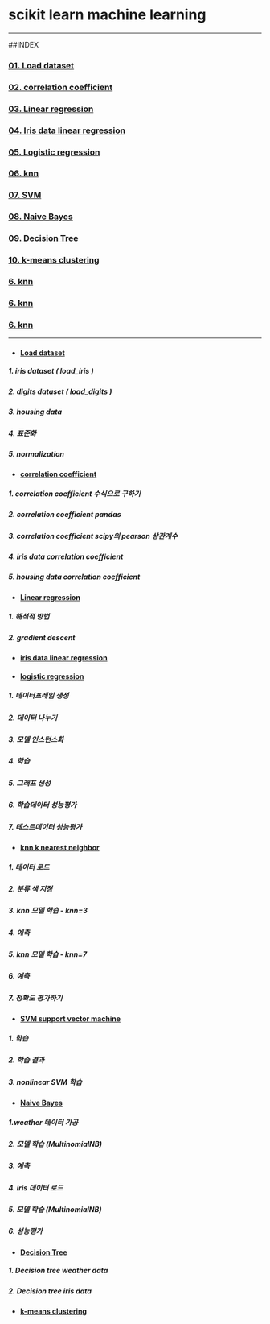 # scikit learn machine learning
---
##INDEX   
### [01. Load dataset](#load-dataset)   
### [02. correlation coefficient](#correlation-coefficient)   
### [03. Linear regression](#linear-regression)   
### [04. Iris data linear regression](#iris-data-linear-regression)   
### [05. Logistic regression](#logistic-regression)   
### [06. knn](#knn-k-nearest-neighbor)   
### [07. SVM](#svm-support-vector-machine)   
### [08. Naive Bayes](#naive-bayes)   
### [09. Decision Tree](#decision-tree)   
### [10. k-means clustering](#kmeans-clustering)   
### [6. knn](#knn-k-nearest-neighbor)   
### [6. knn](#knn-k-nearest-neighbor)   
### [6. knn](#knn-k-nearest-neighbor)   



---
* #### [Load dataset](https://github.com/ejcho3792/TIL/blob/master/Python/scikit_learn/sklearn_exe_01.ipynb)   
##### 1. iris dataset ( load_iris )   
##### 2. digits dataset ( load_digits )   
##### 3. housing data   
##### 4. 표준화   
##### 5. normalization   

* #### [correlation coefficient](https://github.com/ejcho3792/TIL/blob/master/Python/scikit_learn/sklearn_exe_02.ipynb)   
##### 1. correlation coefficient 수식으로 구하기   
##### 2. correlation coefficient pandas   
##### 3. correlation coefficient scipy의 pearson 상관계수   
##### 4. iris data correlation coefficient   
##### 5. housing data correlation coefficient   

* #### [Linear regression](https://github.com/ejcho3792/TIL/blob/master/Python/scikit_learn/sklearn_exe_03.ipynb)   
##### 1. 해석적 방법   
##### 2. gradient descent   

* #### [iris data linear regression](https://github.com/ejcho3792/TIL/blob/master/Python/scikit_learn/sklearn_exe_04.ipynb)   

* #### [logistic regression](https://github.com/ejcho3792/TIL/blob/master/Python/scikit_learn/sklearn_exe_05.ipynb)   
##### 1. 데이터프레임 생성   
##### 2. 데이터 나누기   
##### 3. 모델 인스턴스화   
##### 4. 학습   
##### 5. 그래프 생성   
##### 6. 학습데이터 성능평가   
##### 7. 테스트데이터 성능평가   

* #### [knn k nearest neighbor](https://github.com/ejcho3792/TIL/blob/master/Python/scikit_learn/sklearn_exe_06.ipynb)   
##### 1. 데이터 로드   
##### 2. 분류 색 지정   
##### 3. knn 모델 학습 - knn=3   
##### 4. 예측   
##### 5. knn 모델 학습 - knn=7   
##### 6. 예측   
##### 7. 정확도 평가하기   

* #### [SVM support vector machine](https://github.com/ejcho3792/TIL/blob/master/Python/scikit_learn/sklearn_exe_07.ipynb)   
##### 1. 학습   
##### 2. 학습 결과   
##### 3. nonlinear SVM 학습

* #### [Naive Bayes](https://github.com/ejcho3792/TIL/blob/master/Python/scikit_learn/sklearn_exe_08.ipynb)   
##### 1.weather 데이터 가공   
##### 2. 모델 학습 (MultinomialNB)   
##### 3. 예측   
##### 4. iris 데이터 로드   
##### 5. 모델 학습 (MultinomialNB)   
##### 6. 성능평가   

* #### [Decision Tree](https://github.com/ejcho3792/TIL/blob/master/Python/scikit_learn/sklearn_exe_09.ipynb)   
##### 1. Decision tree weather data   
##### 2. Decision tree iris data   
* #### [k-means clustering](https://github.com/ejcho3792/TIL/blob/master/Python/scikit_learn/sklearn_exe_10.ipynb)   
#####
#####
#####
#####
#####
#####











